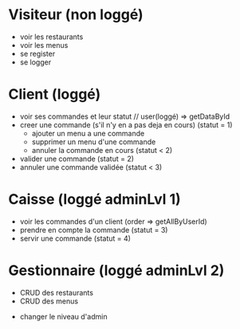 # Visiteur (non loggé)
* voir les restaurants
* voir les menus
* se register
* se logger

# Client (loggé)
* voir ses commandes et leur statut    // user(loggé) => getDataById
* creer une commande (s'il n'y en a pas deja en cours) (statut = 1)
    * ajouter un menu a une commande
    * supprimer un menu d'une commande
    * annuler la commande en cours (statut < 2)
* valider une commande (statut = 2)
* annuler une commande validée (statut < 3)

# Caisse (loggé adminLvl 1)
* voir les commandes d'un client (order => getAllByUserId)
* prendre en compte la commande (statut = 3)
* servir une commande (statut = 4)

# Gestionnaire (loggé adminLvl 2)
* CRUD des restaurants
* CRUD des menus
- changer le niveau d'admin
